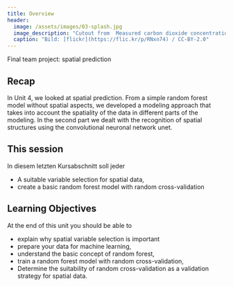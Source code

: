 ```yaml
---
title: Overview
header:
  image: /assets/images/03-splash.jpg
  image_description: "Cutout from  Measured carbon dioxide concentrations in Vancouver"
  caption: "Bild: [flickr](https://flic.kr/p/RNxn74) / CC-BY-2.0"
---
```


Final team project: spatial prediction

## Recap
In Unit 4, we looked at spatial prediction. From a simple random forest model without spatial aspects, we developed a modeling approach that takes into account the spatiality of the data in different parts of the modeling. In the second part we dealt with the recognition of spatial structures using the convolutional neuronal network unet.

## This session

In diesem letzten Kursabschnitt soll jeder 

* A suitable variable selection for spatial data,
* create a basic random forest model with random cross-validation

## Learning Objectives

At the end of this unit you should be able to

* explain why spatial variable selection is important
* prepare your data for machine learning,
* understand the basic concept of random forest,
* train a random forest model with random cross-validation, 
* Determine the suitability of random cross-validation as a validation strategy for spatial data.




